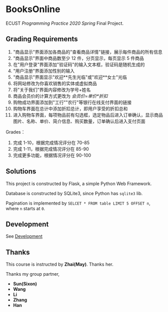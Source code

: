 # BooksOnline

ECUST *Programming Practice 2020 Spring* Final Project.

## Grading Requirements

1. "商品显示"界面添加各商品的"查看商品详情"链接，展示每件商品的所有信息
2. "商品显示"界面中商品数至少 12 件，分页显示，每页显示 5 件商品
3. 在"用户登录"界面添加"验证码"的输入文本框，验证码是随机生成的
4. "用户注册"界面添加性别的输入
5. "商品显示"界面显示"欢迎\*\*先生光临"或"欢迎\*\*女士"光临
6. 将网站修改为你喜欢销售的实体或虚拟商品
7. 将"关于我们"界面内容修改为学号+姓名
8. 商品会员价的计算方式更改为 *会员价=单价\*折扣*
9. 购物成功界面添加到"工行""农行"等银行在线支付界面的链接
10. 购物车界面在总计中添加折扣总计，即用户享受的折扣总和
11. 进入购物车界面，每项物品前有勾选框，选定物品后进入订单确认，显示商品图片、名称、单价、简介信息、购买数量，订单确认后进入支付页面

Grades：

1. 完成 1-10，根据完成情况评分在 70-85
2. 完成 1-11，根据完成情况评分在 85-90
3. 完成更多功能，根据情况评分在 90-100

## Solutions

This project is constructed by Flask, a simple Python Web Framework.

Database is constructed by SQLite3, since Python has `sqlite3` lib.

Pagination is implemented by `SELCET * FROM table LIMIT 5 OFFSET n`, where `n` starts at `0`.

## Development

See [Development](./docs/devlopment)

## Thanks

This course is instructed by **Zhai(May)**. Thanks her.

Thanks my group partner,

* **Sun(Sixon)**
* **Wang**
* **Li**
* **Zhang**
* **Han**